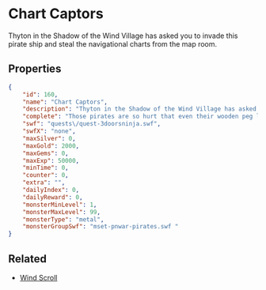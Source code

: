# Chart Captors

Thyton in the Shadow of the Wind Village has asked you to invade this pirate ship and steal the navigational charts from the map room.

## Properties

```json
{
    "id": 160,
    "name": "Chart Captors",
    "description": "Thyton in the Shadow of the Wind Village has asked you to invade this pirate ship and steal the navigational charts from the map room.",
    "complete": "Those pirates are so hurt that even their wooden peg legs will need casts! Return to Thyton and inform him of your success.",
    "swf": "quests\/quest-3doorsninja.swf",
    "swfX": "none",
    "maxSilver": 0,
    "maxGold": 2000,
    "maxGems": 0,
    "maxExp": 50000,
    "minTime": 0,
    "counter": 0,
    "extra": "",
    "dailyIndex": 0,
    "dailyReward": 0,
    "monsterMinLevel": 1,
    "monsterMaxLevel": 99,
    "monsterType": "metal",
    "monsterGroupSwf": "mset-pnwar-pirates.swf "
}
```

## Related

- [Wind Scroll](../items/1130-wind-scroll.md)

